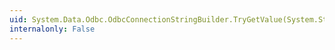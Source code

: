 ```yaml
---
uid: System.Data.Odbc.OdbcConnectionStringBuilder.TryGetValue(System.String,System.Object@)
internalonly: False
---
```

